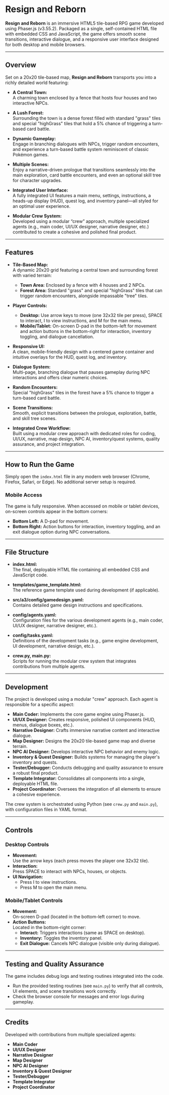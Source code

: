 # Resign and Reborn

**Resign and Reborn** is an immersive HTML5 tile-based RPG game developed using Phaser.js (v3.55.2). Packaged as a single, self-contained HTML file with embedded CSS and JavaScript, the game offers smooth scene transitions, interactive dialogue, and a responsive user interface designed for both desktop and mobile browsers.

---

## Overview

Set on a 20x20 tile-based map, **Resign and Reborn** transports you into a richly detailed world featuring:

- **A Central Town:**  
  A charming town enclosed by a fence that hosts four houses and two interactive NPCs.

- **A Lush Forest:**  
  Surrounding the town is a dense forest filled with standard "grass" tiles and special "highGrass" tiles that hold a 5% chance of triggering a turn-based card battle.

- **Dynamic Gameplay:**  
  Engage in branching dialogues with NPCs, trigger random encounters, and experience a turn-based battle system reminiscent of classic Pokémon games.

- **Multiple Scenes:**  
  Enjoy a narrative-driven prologue that transitions seamlessly into the main exploration, card battle encounters, and even an optional skill tree for character upgrades.

- **Integrated User Interface:**  
  A fully integrated UI features a main menu, settings, instructions, a heads-up display (HUD), quest log, and inventory panel—all styled for an optimal user experience.

- **Modular Crew System:**  
  Developed using a modular “crew” approach, multiple specialized agents (e.g., main coder, UI/UX designer, narrative designer, etc.) contributed to create a cohesive and polished final product.

---

## Features

- **Tile-Based Map:**  
  A dynamic 20x20 grid featuring a central town and surrounding forest with varied terrain:
  - **Town Area:** Enclosed by a fence with 4 houses and 2 NPCs.
  - **Forest Area:** Standard "grass" and special "highGrass" tiles that can trigger random encounters, alongside impassable "tree" tiles.

- **Player Controls:**  
  - **Desktop:** Use arrow keys to move (one 32x32 tile per press), SPACE to interact, I to view instructions, and M for the main menu.
  - **Mobile/Tablet:** On-screen D-pad in the bottom-left for movement and action buttons in the bottom-right for interaction, inventory toggling, and dialogue cancellation.

- **Responsive UI:**  
  A clean, mobile-friendly design with a centered game container and intuitive overlays for the HUD, quest log, and inventory.

- **Dialogue System:**  
  Multi-page, branching dialogue that pauses gameplay during NPC interactions and offers clear numeric choices.

- **Random Encounters:**  
  Special "highGrass" tiles in the forest have a 5% chance to trigger a turn-based card battle.

- **Scene Transitions:**  
  Smooth, explicit transitions between the prologue, exploration, battle, and skill tree scenes.

- **Integrated Crew Workflow:**  
  Built using a modular crew approach with dedicated roles for coding, UI/UX, narrative, map design, NPC AI, inventory/quest systems, quality assurance, and project integration.

---

## How to Run the Game

Simply open the `index.html` file in any modern web browser (Chrome, Firefox, Safari, or Edge). No additional server setup is required.

### Mobile Access

The game is fully responsive. When accessed on mobile or tablet devices, on-screen controls appear in the bottom corners:
- **Bottom Left:** A D-pad for movement.
- **Bottom Right:** Action buttons for interaction, inventory toggling, and an exit dialogue option during NPC conversations.

---

## File Structure

- **index.html:**  
  The final, deployable HTML file containing all embedded CSS and JavaScript code.

- **templates/game_template.html:**  
  The reference game template used during development (if applicable).

- **src/a3/config/gamedesign.yaml:**  
  Contains detailed game design instructions and specifications.

- **config/agents.yaml:**  
  Configuration files for the various development agents (e.g., main coder, UI/UX designer, narrative designer, etc.).

- **config/tasks.yaml:**  
  Definitions of the development tasks (e.g., game engine development, UI development, narrative design, etc.).

- **crew.py, main.py:**  
  Scripts for running the modular crew system that integrates contributions from multiple agents.

---

## Development

The project is developed using a modular "crew" approach. Each agent is responsible for a specific aspect:

- **Main Coder:** Implements the core game engine using Phaser.js.
- **UI/UX Designer:** Creates responsive, polished UI components (HUD, menus, dialogue boxes, etc.).
- **Narrative Designer:** Crafts immersive narrative content and interactive dialogue.
- **Map Designer:** Designs the 20x20 tile-based game map and diverse terrain.
- **NPC AI Designer:** Develops interactive NPC behavior and enemy logic.
- **Inventory & Quest Designer:** Builds systems for managing the player's inventory and quests.
- **Tester/Debugger:** Conducts debugging and quality assurance to ensure a robust final product.
- **Template Integrator:** Consolidates all components into a single, deployable HTML file.
- **Project Coordinator:** Oversees the integration of all elements to ensure a cohesive experience.

The crew system is orchestrated using Python (see `crew.py` and `main.py`), with configuration files in YAML format.

---

## Controls

### Desktop Controls
- **Movement:**  
  Use the arrow keys (each press moves the player one 32x32 tile).
- **Interaction:**  
  Press SPACE to interact with NPCs, houses, or objects.
- **UI Navigation:**  
  - Press I to view instructions.
  - Press M to open the main menu.

### Mobile/Tablet Controls
- **Movement:**  
  On-screen D-pad (located in the bottom-left corner) to move.
- **Action Buttons:**  
  Located in the bottom-right corner:
  - **Interact:** Triggers interactions (same as SPACE on desktop).
  - **Inventory:** Toggles the inventory panel.
  - **Exit Dialogue:** Cancels NPC dialogue (visible only during dialogue).

---

## Testing and Quality Assurance

The game includes debug logs and testing routines integrated into the code.  
- Run the provided testing routines (see `main.py`) to verify that all controls, UI elements, and scene transitions work correctly.
- Check the browser console for messages and error logs during gameplay.

---

## Credits

Developed with contributions from multiple specialized agents:
- **Main Coder**
- **UI/UX Designer**
- **Narrative Designer**
- **Map Designer**
- **NPC AI Designer**
- **Inventory & Quest Designer**
- **Tester/Debugger**
- **Template Integrator**
- **Project Coordinator**

